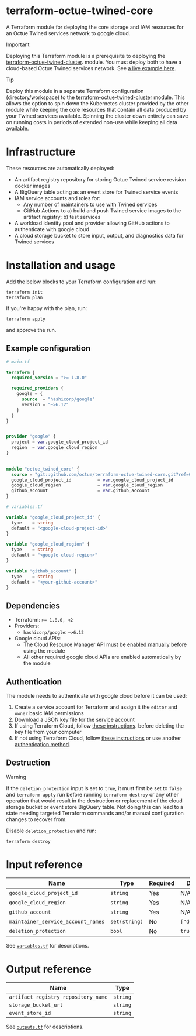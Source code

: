 # terraform-octue-twined-core
A Terraform module for deploying the core storage and IAM resources for an Octue Twined services network to google cloud.  

> [!IMPORTANT]
> Deploying this Terraform module is a prerequisite to deploying the [terraform-octue-twined-cluster](https://github.com/octue/terraform-octue-twined-cluster). 
> module. You must deploy both to have a cloud-based Octue Twined services network. See [a live example here](https://github.com/octue/twined-infrastructure).

> [!TIP]
> Deploy this module in a separate Terraform configuration (directory/workspace) to the [terraform-octue-twined-cluster](https://github.com/octue/terraform-octue-twined-cluster)
> module. This allows the option to spin down the Kubernetes cluster provided by the other module while keeping the core
> resources that contain all data produced by your Twined services available. Spinning the cluster down entirely can 
> save on running costs in periods of extended non-use while keeping all data available.

# Infrastructure
These resources are automatically deployed:
- An artifact registry repository for storing Octue Twined service revision docker images
- A BigQuery table acting as an event store for Twined service events
- IAM service accounts and roles for:
  - Any number of maintainers to use with Twined services
  - GitHub Actions to a) build and push Twined service images to the artifact registry; b) test services
- A workload identity pool and provider allowing GitHub actions to authenticate with google cloud
- A cloud storage bucket to store input, output, and diagnostics data for Twined services


# Installation and usage
Add the below blocks to your Terraform configuration and run:
```shell
terraform init
terraform plan
```

If you're happy with the plan, run:
```shell
terraform apply
```
and approve the run.

## Example configuration

```terraform
# main.tf

terraform {
  required_version = ">= 1.8.0"

  required_providers {
    google = {
      source  = "hashicorp/google"
      version = "~>6.12"
    }
  }
}


provider "google" {
  project = var.google_cloud_project_id
  region  = var.google_cloud_region
}
        

module "octue_twined_core" {
  source = "git::github.com/octue/terraform-octue-twined-core.git?ref=0.1.2"
  google_cloud_project_id          = var.google_cloud_project_id
  google_cloud_region              = var.google_cloud_region
  github_account                   = var.github_account
}
```

```terraform
# variables.tf

variable "google_cloud_project_id" {
  type    = string
  default = "<google-cloud-project-id>"
}

variable "google_cloud_region" {
  type    = string
  default = "<google-cloud-region>"
}

variable "github_account" {
  type    = string
  default = "<your-github-account>"
}
```

## Dependencies
- Terraform: `>= 1.8.0, <2`
- Providers:
  - `hashicorp/google`: `~>6.12`
- Google cloud APIs:
  - The Cloud Resource Manager API must be [enabled manually](https://console.developers.google.com/apis/api/cloudresourcemanager.googleapis.com) 
    before using the module
  - All other required google cloud APIs are enabled automatically by the module 

## Authentication
The module needs to authenticate with google cloud before it can be used:

1. Create a service account for Terraform and assign it the `editor` and `owner` basic IAM permissions
2. Download a JSON key file for the service account
3. If using Terraform Cloud, follow [these instructions](https://registry.terraform.io/providers/hashicorp/google/latest/docs/guides/provider_reference#using-terraform-cloud).
   before deleting the key file from your computer 
4. If not using Terraform Cloud, follow [these instructions](https://registry.terraform.io/providers/hashicorp/google/latest/docs/guides/provider_reference#authentication-configuration)
   or use another [authentication method](https://registry.terraform.io/providers/hashicorp/google/latest/docs/guides/provider_reference#authentication).


## Destruction
> [!WARNING]
> If the `deletion_protection` input is set to `true`, it must first be set to `false` and `terraform apply` run before 
> running `terraform destroy` or any other operation that would result in the destruction or replacement of the cloud 
> storage bucket or event store BigQuery table. Not doing this can lead to a state needing targeted Terraform commands 
> and/or manual configuration changes to recover from.

Disable `deletion_protection` and run:
```shell
terraform destroy
```


# Input reference

| Name                                | Type          | Required | Default       |
|-------------------------------------|---------------|----------|---------------| 
| `google_cloud_project_id`           | `string`      | Yes      | N/A           |  
| `google_cloud_region`               | `string`      | Yes      | N/A           | 
| `github_account`                    | `string`      | Yes      | N/A           |                 
| `maintainer_service_account_names`  | `set(string)` | No       | `["default"]` | 
| `deletion_protection`               | `bool`        | No       | `true`        | 

See [`variables.tf`](/variables.tf) for descriptions.


# Output reference

| Name                                | Type     |
|-------------------------------------|----------|
| `artifact_registry_repository_name` | `string` | 
| `storage_bucket_url`                | `string` | 
| `event_store_id`                    | `string` | 

See [`outputs.tf`](/outputs.tf) for descriptions.
